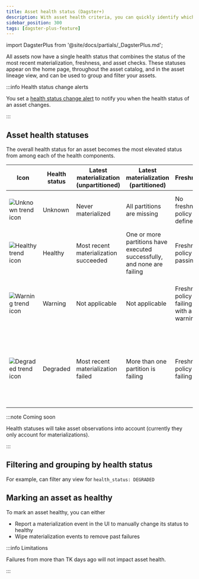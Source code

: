 ```yaml
---
title: Asset health status (Dagster+)
description: With asset health criteria, you can quickly identify which datasets are performing well and which need attention in Dagster+.
sidebar_position: 300
tags: [dagster-plus-feature]
---
```


import DagsterPlus from '@site/docs/partials/\_DagsterPlus.md';

<DagsterPlus />

All assets now have a single health status that combines the status of the most recent materialization, freshness, and asset checks. These statuses appear on the home page, throughout the asset catalog, and in the asset lineage view, and can be used to group and filter your assets.

:::info Health status change alerts

You set a [health status change alert](/guides/observe/alerts/creating-alerts) to notify you when the health status of an asset changes.

:::

## Asset health statuses

The overall health status for an asset becomes the most elevated status from among each of the health components.

| Icon                                                               | Health status | Latest materialization (unpartitioned) | Latest materialization (partitioned)                                    | Freshness                                  | Asset checks                                                            |
| ------------------------------------------------------------------ | ------------- | -------------------------------------- | ----------------------------------------------------------------------- | ------------------------------------------ | ----------------------------------------------------------------------- |
| ![Unknown trend icon](/images/guides/observe/status.svg)           | Unknown       | Never materialized                     | All partitions are missing                                              | No freshness policy defined                | No asset checks defined or executed                                     |
| ![Healthy trend icon](/images/guides/observe/successful_trend.svg) | Healthy       | Most recent materialization succeeded  | One or more partitions have executed successfully, and none are failing | Freshness policy is passing                | All asset checks that have executed are passing                         |
| ![Warning trend icon](/images/guides/observe/warning_trend.svg)    | Warning       | Not applicable                         | Not applicable                                                          | Freshness policy is failing with a warning | Some asset checks are failing with a warning                            |
| ![Degraded trend icon](/images/guides/observe/failure_trend.svg)   | Degraded      | Most recent materialization failed     | More than one partition is failing                                      | Freshness policy is failing                | Some asset checks are failing, or had an error on most recent execution |

:::note Coming soon

Health statuses will take asset observations into account (currently they only account for materializations).

:::

## Filtering and grouping by health status

For example, can filter any view for `health_status: DEGRADED`

## Marking an asset as healthy

To mark an asset healthy, you can either

- Report a materialization event in the UI to manually change its status to healthy
- Wipe materialization events to remove past failures

:::info Limitations

Failures from more than TK days ago will not impact asset health.

:::
